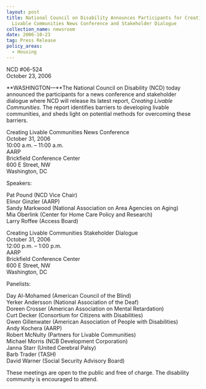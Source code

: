 ```yaml
---
layout: post
title: National Council on Disability Announces Participants for Creating
  Livable Communities News Conference and Stakeholder Dialogue
collection_name: newsroom
date: 2006-10-23
tag: Press Release
policy_areas:
  - Housing
---
```

NCD #06-524\
October 23, 2006 

**WASHINGTON—**The National Council on Disability (NCD) today announced the participants for a news conference and stakeholder dialogue where NCD will release its latest report, *Creating Livable Communities*. The report identifies barriers to developing livable communities, and sheds light on potential methods for overcoming these barriers.

Creating Livable Communities News Conference\
October 31, 2006\
10:00 a.m. – 11:00 a.m.\
AARP\
Brickfield Conference Center\
600 E Street, NW\
Washington, DC

Speakers:

Pat Pound (NCD Vice Chair)\
Elinor Ginzler (AARP)\
Sandy Markwood (National Association on Area Agencies on Aging)\
Mia Oberlink (Center for Home Care Policy and Research)\
Larry Roffee (Access Board)

Creating Livable Communities Stakeholder Dialogue\
October 31, 2006\
12:00 p.m. – 1:00 p.m.\
AARP \
Brickfield Conference Center\
600 E Street, NW\
Washington, DC

Panelists:

Day Al-Mohamed (American Council of the Blind)\
Yerker Andersson (National Association of the Deaf)\
Doreen Crosser (American Association on Mental Retardation)\
Curt Decker (Consortium for Citizens with Disabilities)\
Gwen Gillenwater (American Association of People with Disabilities)\
Andy Kochera (AARP)\
Robert McNulty (Partners for Livable Communities)\
Michael Morris (NCB Development Corporation)\
Janna Starr (United Cerebral Palsy)\
Barb Trader (TASH)\
David Warner (Social Security Advisory Board)

These meetings are open to the public and free of charge. The disability community is encouraged to attend.